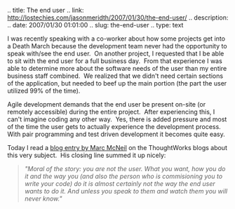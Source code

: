 .. title: The end user
.. link: http://lostechies.com/jasonmeridth/2007/01/30/the-end-user/
.. description: 
.. date: 2007/01/30 01:01:00
.. slug: the-end-user
.. type: text


I was recently speaking with a co-worker about how some projects get into a Death March because the development team never had the opportunity to speak with/see the end user.  On another project, I requested that I be able to sit with the end user for a full business day.  From that experience I was able to determine more about the software needs of the user than my entire business staff combined.  We realized that we didn't need certain sections of the application, but needed to beef up the main portion (the part the user utilized 99% of the time).

Agile development demands that the end user be present on-site (or remotely accessible) during the entire project.  After experiencing this, I can't imagine coding any other way.  Yes, there is added pressure and most of the time the user gets to actually experience the development process.  With pair programming and test driven development it becomes quite easy.

Today I read a [blog entry by Marc McNeil](http://www.dancingmango.com/blog/2007/01/29/would-you-humanise-a-hammer/) on the ThoughtWorks blogs about this very subject.  His closing line summed it up nicely:

> _"Moral of the story: you are not the user. What you want, how you do it and the way you (and also the person who is commisioning you to write your code) do it is almost certainly not the way the end user wants to do it. And unless you speak to them and watch them you will never know."_